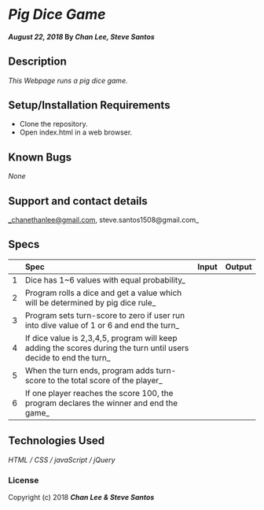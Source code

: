 # _Pig Dice Game_

#### _August 22, 2018_  By _**Chan Lee, Steve Santos**_

## Description

_This Webpage runs a pig dice game._

## Setup/Installation Requirements

* Clone the repository.
* Open index.html in a web browser.

## Known Bugs

_None_

## Support and contact details

_chanethanlee@gmail.com, steve.santos1508@gmail.com_

## Specs

| | Spec | Input | Output |
| :-------------     | :-------------     | :------------- | :------------- |
| 1 |Dice has 1~6 values with equal probability_  | | |
| 2 | Program rolls a dice and get a value which will be determined by pig dice rule_  |  | |
| 3 | Program sets turn-score to zero if user run into dive value of 1 or 6 and end the turn_  |  |  |
| 4 | If dice value is 2,3,4,5, program will keep adding the scores during the turn until users decide to end the turn_  |  | |
| 5 | When the turn ends, program adds turn-score to the total score of the player_ |  |  |
| 6 | If one player reaches the score 100, the program declares the winner and end the game_ |  |  |

## Technologies Used

_HTML / CSS / javaScript / jQuery_

### License

Copyright (c) 2018 **_Chan Lee & Steve Santos_**
